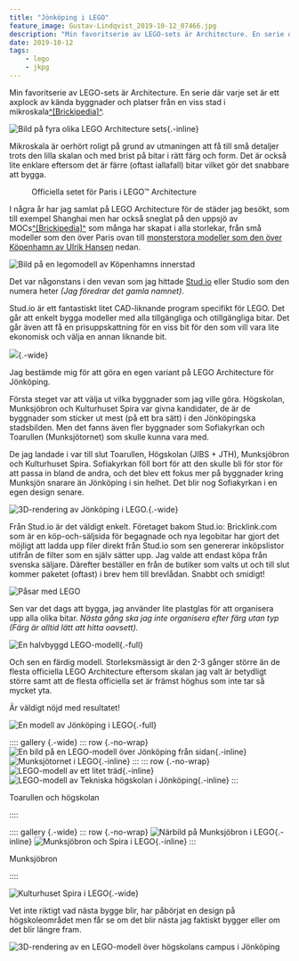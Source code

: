 ```yaml
---
title: "Jönköping i LEGO"
feature_image: Gustav-Lindqvist_2019-10-12_07466.jpg
description: "Min favoritserie av LEGO-sets är Architecture. En serie där varje set är ett axplock av kända byggnader och platser från en viss stad i…"
date: 2019-10-12
tags:
    - lego
    - jkpg
---
```


Min favoritserie av LEGO-sets är Architecture. En serie där varje set är ett axplock av kända byggnader och platser från en viss stad i mikroskala[^\[Brickipedia\]^](https://lego.fandom.com/wiki/Microscale).

![Bild på fyra olika LEGO Architecture sets](image.png){.-inline}

Mikroskala är oerhört roligt på grund av utmaningen att få till små detaljer trots den lilla skalan och med brist på bitar i rätt färg och form. Det är också lite enklare eftersom det är färre (oftast iallafall) bitar vilket gör det snabbare att bygga.

<figure class="kg-card kg-image-card kg-card-hascaption"><img src="Lego-Architecture-Paris.jpg" class="kg-image" alt loading="lazy"> <figcaption>Officiella setet för Paris i LEGO™ Architecture</figcaption>
</figure>

I några år har jag samlat på LEGO Architecture för de städer jag besökt, som till exempel Shanghai men har också sneglat på den uppsjö av MOCs[^\[Brickipedia\]^](https://lego.fandom.com/wiki/List_of_LEGO_Abbreviations) som många har skapat i alla storlekar, från små modeller som den över Paris ovan till [monsterstora modeller som den över Köpenhamn av Ulrik Hansen](https://imgur.com/gallery/Ezj1L) nedan.

![Bild på en legomodell av Köpenhamns innerstad](LEGO_Microscale_Copenhagen_Ulrik-Hansen.jpg "[Köpenhamn i mikroskala av Ulrik Hansen](https://www.alllegro.dk/)")

Det var någonstans i den vevan som jag hittade [Stud.io](https://stud.io) eller Studio som den numera heter _(Jag föredrar det gamla namnet)_.

Stud.io är ett fantastiskt litet CAD-liknande program specifikt för LEGO. Det går att enkelt bygga modeller med alla tillgängliga och otillgängliga bitar. Det går även att få en prisuppskattning för en viss bit för den som vill vara lite ekonomisk och välja en annan liknande bit.

![](image-2.png){.-wide}

Jag bestämde mig för att göra en egen variant på LEGO Architecture för Jönköping.

Första steget var att välja ut vilka byggnader som jag ville göra. Högskolan, Munksjöbron och Kulturhuset Spira var givna kandidater, de är de byggnader som sticker ut mest (på ett bra sätt) i den Jönköpingska stadsbilden. Men det fanns även fler byggnader som Sofiakyrkan och Toarullen (Munksjötornet) som skulle kunna vara med.

De jag landade i var till slut Toarullen, Högskolan (JIBS + JTH), Munksjöbron och Kulturhuset Spira. Sofiakyrkan föll bort för att den skulle bli för stor för att passa in bland de andra, och det blev ett fokus mer på byggnader kring Munksjön snarare än Jönköping i sin helhet. Det blir nog Sofiakyrkan i en egen design senare.

![3D-rendering av Jönköping i LEGO.](JKPG-Skyline.Finished.Cropped-1.png "Rendering av färdig design från Stud.io"){.-wide}

Från Stud.io är det väldigt enkelt. Företaget bakom Stud.io: Bricklink.com som är en köp-och-säljsida för begagnade och nya legobitar har gjort det möjligt att ladda upp filer direkt från Stud.io som sen genererar inköpslistor utifrån de filter som en själv sätter upp. Jag valde att endast köpa från svenska säljare. Därefter beställer en från de butiker som valts ut och till slut kommer paketet (oftast) i brev hem till brevlådan. Snabbt och smidigt!

![Påsar med LEGO](20191008_165857_2.jpg "Första leveransen av bitar")

Sen var det dags att bygga, jag använder lite plastglas för att organisera upp alla olika bitar. _Nästa gång ska jag inte organisera efter färg utan typ (Färg är alltid lätt att hitta oavsett)._

![En halvbyggd LEGO-modell](20191009_140522_2-1.jpg "Konstruktion"){.-full}

Och sen en färdig modell. Storleksmässigt är den 2-3 gånger större än de flesta officiella LEGO Architecture eftersom skalan jag valt är betydligt större samt att de flesta officiella set är främst höghus som inte tar så mycket yta.

Är väldigt nöjd med resultatet!

![En modell av Jönköping i LEGO](Gustav-Lindqvist_2019-10-12_07462.jpg "Färdigbyggt!"){.-full}

:::: gallery {.-wide}
::: row {.-no-wrap}
![En bild på en LEGO-modell över Jönköping från sidan](Gustav-Lindqvist_2019-10-12_07466-1.jpg){.-inline}
![Munksjötornet i LEGO](Gustav-Lindqvist_2019-10-12_07465.jpg){.-inline}
:::
::: row {.-no-wrap}
![LEGO-modell av ett litet träd](Gustav-Lindqvist_2019-10-09_07440.jpg){.-inline}
![LEGO-modell av Tekniska högskolan i Jönköping](Gustav-Lindqvist_2019-10-12_07467.jpg){.-inline}
:::

<figcaption><p>Toarullen och högskolan</p></figcaption>
::::

:::: gallery {.-wide}
::: row {.-no-wrap}
![Närbild på Munksjöbron i LEGO](Gustav-Lindqvist_2019-10-09_07442-1.jpg){.-inline}
![Munksjöbron och Spira i LEGO](Gustav-Lindqvist_2019-10-12_07471-2.jpg){.-inline}
:::

<figcaption><p>Munksjöbron</p></figcaption>
::::

![Kulturhuset Spira i LEGO](Gustav-Lindqvist_2019-10-12_07473-1.jpg "Kulturhuset Spira"){.-wide}

Vet inte riktigt vad nästa bygge blir, har påbörjat en design på högskoleområdet men får se om det blir nästa jag faktiskt bygger eller om det blir längre fram.

![3D-rendering av en LEGO-modell över högskolans campus i Jönköping](J-nk-pingUniversity.WIP-1.png)
